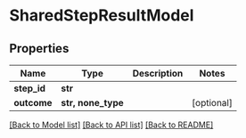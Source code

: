 # SharedStepResultModel


## Properties
Name | Type | Description | Notes
------------ | ------------- | ------------- | -------------
**step_id** | **str** |  | 
**outcome** | **str, none_type** |  | [optional] 

[[Back to Model list]](../README.md#documentation-for-models) [[Back to API list]](../README.md#documentation-for-api-endpoints) [[Back to README]](../README.md)


